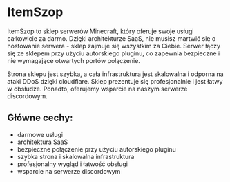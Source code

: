 # ItemSzop

ItemSzop to sklep serwerów Minecraft, który oferuje swoje usługi całkowicie za darmo. Dzięki architekturze SaaS, nie musisz martwić się o hostowanie serwera - sklep zajmuje się wszystkim za Ciebie. Serwer łączy się ze sklepem przy użyciu autorskiego pluginu, co zapewnia bezpieczne i nie wymagające otwartych portów połączenie.

Strona sklepu jest szybka, a cała infrastruktura jest skalowalna i odporna na ataki DDoS dzięki cloudflare. Sklep prezentuje się profesjonalnie i jest łatwy w obsłudze. Ponadto, oferujemy wsparcie na naszym serwerze discordowym.

## Główne cechy:
- darmowe usługi
- architektura SaaS
- bezpieczne połączenie przy użyciu autorskiego pluginu
- szybka strona i skalowalna infrastruktura
- profesjonalny wygląd i łatwość obsługi
- wsparcie na serwerze discordowym
